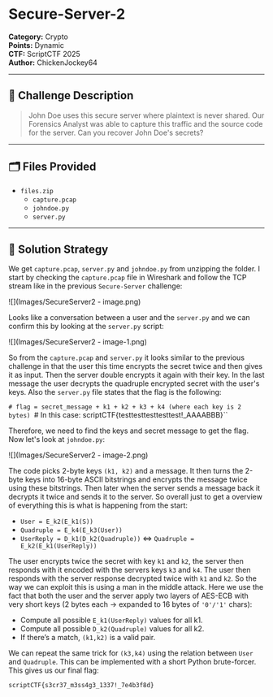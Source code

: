 # Secure-Server-2
**Category:** Crypto  
**Points:** Dynamic  
**CTF:** ScriptCTF 2025  
**Author:** ChickenJockey64

---

## 🧠 Challenge Description

> John Doe uses this secure server where plaintext is never shared. Our Forensics Analyst was able to capture this traffic and the source code for the server. Can you recover John Doe's secrets?

---

## 🗂️ Files Provided

- `files.zip`
	- `capture.pcap`
	- `johndoe.py`
	- `server.py`

---

## 🧠 Solution Strategy
We get `capture.pcap`, `server.py` and `johndoe.py` from unzipping the folder. I start by checking the `capture.pcap` file in Wireshark and follow the TCP stream like in the previous ``Secure-Server`` challenge: 

![](Images/SecureServer2 - image.png)

Looks like a conversation between a user and the `server.py` and we can confirm this by looking at the `server.py` script: 

![](Images/SecureServer2 - image-1.png)

So from the `capture.pcap` and `server.py` it looks similar to the previous challenge in that the user this time encrypts the secret twice and then gives it as input. Then the server double encrypts it again with their key. In the last message the user decrypts the quadruple encrypted secret with the user's keys. Also the `server.py` file states that the flag is the following: 

`# flag = secret_message + k1 + k2 + k3 + k4 (where each key is 2 bytes)
`# In this case: scriptCTF{testtesttesttesttest!_AAAABBB}``

Therefore, we need to find the keys and secret message to get the flag. Now let's look at `johndoe.py`:

![](Images/SecureServer2 - image-2.png)

The code picks 2-byte keys `(k1, k2)` and a message. It then turns the 2-byte keys into 16-byte ASCII bitstrings and encrypts the message twice using these bitstrings. Then later when the server sends a message back it decrypts it twice and sends it to the server. So overall just to get a overview of everything this is what is happening from the start:

- `User = E_k2(E_k1(S))`
- `Quadruple = E_k4(E_k3(User))`
- `UserReply = D_k1(D_k2(Quadruple))` ⇔ `Quadruple = E_k2(E_k1(UserReply))`

The user encrypts twice the secret with key `k1` and `k2`, the server then responds with it encoded with the servers keys `k3` and `k4`. The user then responds with the server response decrypted twice with `k1` and `k2`. So the way we can exploit this is using a man in the middle attack. Here we use the fact that both the user and the server apply two layers of AES-ECB with very short keys (2 bytes each → expanded to 16 bytes of `'0'/'1'` chars): 

- Compute all possible `E_k1(UserReply)` values for all k1.
- Compute all possible `D_k2(Quadruple)` values for all k2.
- If there’s a match, `(k1,k2)` is a valid pair.

We can repeat the same trick for `(k3,k4)` using the relation between `User` and `Quadruple`. This can be implemented with a short Python brute-forcer. This gives us our final flag: 

```bash
scriptCTF{s3cr37_m3ss4g3_1337!_7e4b3f8d}
```

